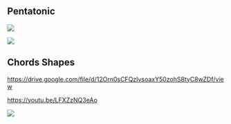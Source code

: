 
## Pentatonic
![](https://user-images.githubusercontent.com/65428925/122922429-fd3a8700-d339-11eb-9a9a-f02fa16909af.png)

![](https://user-images.githubusercontent.com/65428925/122922438-ff044a80-d339-11eb-9a34-cedec6417539.png)

## Chords Shapes
https://drive.google.com/file/d/12Orn0sCFQzIvsoaxY50zohS8tyC8wZDf/view

https://youtu.be/LFXZzNQ3eAo

![](https://user-images.githubusercontent.com/65428925/124181499-f1fb0000-da8b-11eb-8529-88e632a7d0ea.png)




